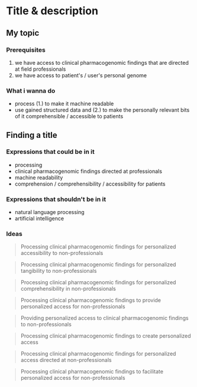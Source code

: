 # Title & description

## My topic

### Prerequisites

1. we have access to clinical pharmacogenomic findings that are directed at field professionals
2. we have access to patient's / user's personal genome

### What i wanna do

- process (1.) to make it machine readable
- use gained structured data and (2.) to make the personally relevant bits of it comprehensible / accessible to patients

## Finding a title

### Expressions that could be in it

- processing
- clinical pharmacogenomic findings directed at professionals
- machine readability
- comprehension / comprehensibility / accessibility for patients

### Expressions that shouldn't be in it

- natural language processing
- artificial intelligence

### Ideas

> Processing clinical pharmacogenomic findings for personalized accessibility to non-professionals

> Processing clinical pharmacogenomic findings for personalized tangibility to non-professionals

> Processing clinical pharmacogenomic findings for personalized comprehensibility in non-professionals

> Processing clinical pharmacogenomic findings to provide personalized access for non-professionals

> Providing personalized access to clinical pharmacogenomic findings to non-professionals

> Processing clinical pharmacogenomic findings to create personalized access 

> Processing clinical pharmacogenomic findings for personalized access directed at non-professionals

> Processing clinical pharmacogenomic findings to facilitate personalized access for non-professionals

